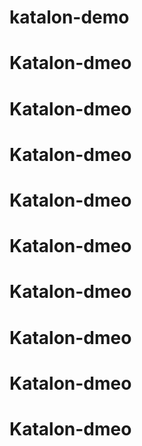 # katalon-demo
# Katalon-dmeo
# Katalon-dmeo
# Katalon-dmeo

# Katalon-dmeo
# Katalon-dmeo
# Katalon-dmeo

# Katalon-dmeo
# Katalon-dmeo
# Katalon-dmeo